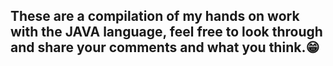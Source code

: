 These are a compilation of my hands on work with the JAVA language, feel free to look through and share your comments and what you think.😁
----
